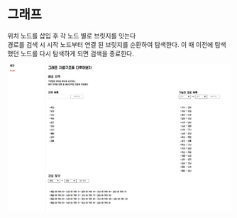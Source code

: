 # 그래프

위치 노드를 삽입 후 각 노드 별로 브릿지를 잇는다 <br/> 
경로를 검색 시 시작 노드부터 연결 된 브릿지를 순환하여 탐색한다.   이 때 이전에 탐색했던 노드를 다시 탐색하게 되면 검색을 종료한다.
  
![캡처](../../static/images/graph_page.PNG)



